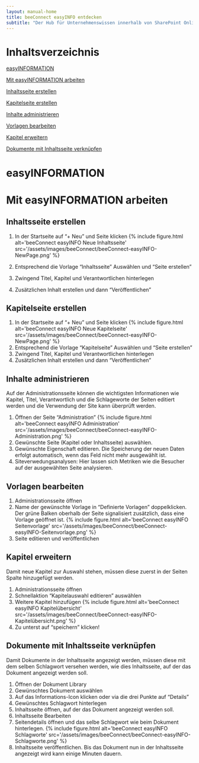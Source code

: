 ```yaml
---
layout: manual-home
title: beeConnect easyINFO entdecken
subtitle: "Der Hub für Unternehmenswissen innerhalb von SharePoint Online: Menschen, Informationen und Einsichten an einem Ort"
---
```


# Inhaltsverzeichnis

[easyINFORMATION](#easyinformation)

[Mit easyINFORMATION arbeiten](#mit-easyinformation-arbeiten)

[Inhaltsseite erstellen](#inhaltsseite-erstellen)

[Kapitelseite erstellen](#kapitelseite-erstellen)

[Inhalte administrieren](#inhalte-administrieren)

[Vorlagen bearbeiten](#vorlagen-bearbeiten)

[Kapitel erweitern](#kapitel-erweitern)

[Dokumente mit Inhaltsseite verknüpfen](#dokumente-mit-inhaltsseite-verknüpfen)

# easyINFORMATION


# Mit easyINFORMATION arbeiten
## Inhaltsseite erstellen
1. In der Startseite auf “+ Neu” und Seite klicken
{% include figure.html alt='beeConnect easyINFO Neue Inhaltsseite' src='/assets/images/beeConnect/beeConnect-easyINFO-NewPage.png' %}

2. Entsprechend die Vorlage “Inhaltsseite” Auswählen und “Seite erstellen”
3. Zwingend Titel, Kapitel und Verantwortlichen hinterlegen
4. Zusätzlichen Inhalt erstellen und dann “Veröffentlichen”

## Kapitelseite erstellen
1. In der Startseite auf “+ Neu” und Seite klicken
{% include figure.html alt='beeConnect easyINFO Neue Kapitelseite' src='/assets/images/beeConnect/beeConnect-easyINFO-NewPage.png' %}
2. Entsprechend die Vorlage “Kapitelseite” Auswählen und “Seite erstellen”
3. Zwingend Titel, Kapitel und Verantwortlichen hinterlegen
4. Zusätzlichen Inhalt erstellen und dann “Veröffentlichen”

## Inhalte administrieren
Auf der Administrationsseite können die wichtigsten Informationen wie Kapitel, Titel, Verantwortlich und die Schlageworte der Seiten editiert werden und die Verwendung der Site kann überprüft werden.
1. Öffnen der Seite “Administration”
{% include figure.html alt='beeConnect easyINFO Administration' src='/assets/images/beeConnect/beeConnect-easyINFO-Administration.png' %}
2. Gewünschte Seite (Kapitel oder Inhaltsseite) auswählen.
3. Gewünschte Eigenschaft editieren. Die Speicherung der neuen Daten erfolgt automatisch, wenn das Feld nicht mehr ausgewählt ist.
4. Siteverwedungsanalysen: Hier lassen sich Metriken wie die Besucher auf der ausgewählten Seite analysieren. 

## Vorlagen bearbeiten
1. Administrationsseite öffnen
2. Name der gewünschte Vorlage in “Definierte Vorlagen” doppelklicken. Der grüne Balken oberhalb der Seite signalisiert zusätzlich, dass eine Vorlage geöffnet ist.
{% include figure.html alt='beeConnect easyINFO Seitenvorlage' src='/assets/images/beeConnect/beeConnect-easyINFO-Seitenvorlage.png' %}
3. Seite editieren und veröffentlichen

## Kapitel erweitern
Damit neue Kapitel zur Auswahl stehen, müssen diese zuerst in der Seiten Spalte hinzugefügt werden.
1. Administrationsseite öffnen
2. Schnellaktion “Kapitelauswahl editieren” auswählen
3. Weitere Kapitel hinzufügen
{% include figure.html alt='beeConnect easyINFO Kapitelübersicht' src='/assets/images/beeConnect/beeConnect-easyINFO-Kapitelübersicht.png' %}
4. Zu unterst auf “speichern” klicken!

## Dokumente mit Inhaltsseite verknüpfen
Damit Dokumente in der Inhaltsseite angezeigt werden, müssen diese mit dem selben Schlagwort versehen werden, wie dies Inhaltsseite, auf der das Dokument angezeigt werden soll.

1. Öffnen der Dokument Library
2. Gewünschtes Dokument auswählen
3. Auf das Informations-Icon klicken oder via die drei Punkte auf “Details”
4. Gewünschtes Schlagwort hinterlegen
5. Inhaltsseite öffnen, auf der das Dokument angezeigt werden soll.
6. Inhaltsseite Bearbeiten
7. Seitendetails öffnen und das selbe Schlagwort wie beim Dokument hinterlegen.
{% include figure.html alt='beeConnect easyINFO Schlagworte' src='/assets/images/beeConnect/beeConnect-easyINFO-Schlagworte.png' %}
8. Inhaltsseite veröffentlichen. Bis das Dokument nun in der Inhaltsseite angezeigt wird kann einige Minuten dauern.




